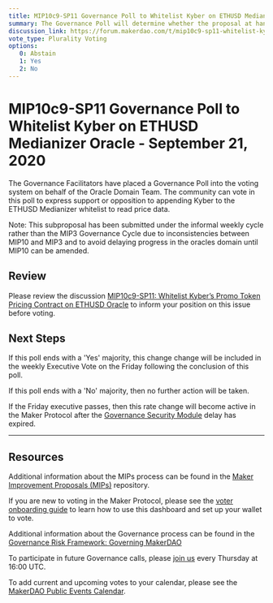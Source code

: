 ```yaml
---
title: MIP10c9-SP11 Governance Poll to Whitelist Kyber on ETHUSD Medianizer Oracle - September 21, 2020
summary: The Governance Poll will determine whether the proposal at hand will proceed to an Executive Vote. 
discussion_link: https://forum.makerdao.com/t/mip10c9-sp11-whitelist-kybers-promo-token-pricing-contract-on-ethusd-oracle/4193
vote_type: Plurality Voting
options:
   0: Abstain
   1: Yes
   2: No
---
```

# MIP10c9-SP11 Governance Poll to Whitelist Kyber on ETHUSD Medianizer Oracle - September 21, 2020

The Governance Facilitators have placed a Governance Poll into the voting system on behalf of the Oracle Domain Team. The community can vote in this poll to express support or opposition to appending Kyber to the ETHUSD Medianizer whitelist to read price data.

Note: This subproposal has been submitted under the informal weekly cycle rather than the MIP3 Governance Cycle due to inconsistencies between MIP10 and MIP3 and to avoid delaying progress in the oracles domain until MIP10 can be amended.

## Review

Please review the discussion [MIP10c9-SP11: Whitelist Kyber’s Promo Token Pricing Contract on ETHUSD Oracle](https://forum.makerdao.com/t/mip10c9-sp11-whitelist-kybers-promo-token-pricing-contract-on-ethusd-oracle/4193) to inform your position on this issue before voting.

## Next Steps

If this poll ends with a 'Yes' majority, this change change will be included in the weekly Executive Vote on the Friday following the conclusion of this poll.

If this poll ends with a 'No' majority, then no further action will be taken.

If the Friday executive passes, then this rate change will become active in the Maker Protocol after the [Governance Security Module](https://forum.makerdao.com/tag/govsec-module) delay has expired.

---

## Resources

Additional information about the MIPs process can be found in the [Maker Improvement Proposals (MIPs)](https://github.com/makerdao/mips) repository.

If you are new to voting in the Maker Protocol, please see the [voter onboarding guide](https://community-development.makerdao.com/onboarding/voter-onboarding) to learn how to use this dashboard and set up your wallet to vote.

Additional information about the Governance process can be found in the [Governance Risk Framework: Governing MakerDAO](https://community-development.makerdao.com/governance/governance-risk-framework)

To participate in future Governance calls, please [join us](https://community-development.makerdao.com/governance/governance-and-risk-meetings) every Thursday at 16:00 UTC.

To add current and upcoming votes to your calendar, please see the [MakerDAO Public Events Calendar](https://calendar.google.com/calendar/embed?src=makerdao.com_3efhm2ghipksegl009ktniomdk%40group.calendar.google.com&ctz=America%2FLos_Angeles).
